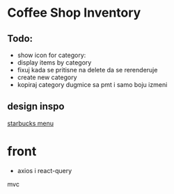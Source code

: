 # Coffee Shop Inventory

## Todo:
- show icon for category:
- display items by category
- fixuj kada se pritisne na delete da se rerenderuje
- create new category
- kopiraj category dugmice sa pmt i samo boju izmeni

## design inspo
[starbucks menu](https://www.starbucks.com/menu)

# front 
- axios i react-query
 


mvc
